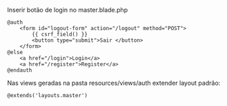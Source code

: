 Inserir botão de login no master.blade.php

    @auth
        <form id="logout-form" action="/logout" method="POST"> 
            {{ csrf_field() }}
            <button type="submit">Sair </button>
        </form>
    @else
        <a href="/login">Login</a>
        <a href="/register">Register</a>
    @endauth

Nas views geradas na pasta resources/views/auth 
extender layout padrão:

    @extends('layouts.master')

